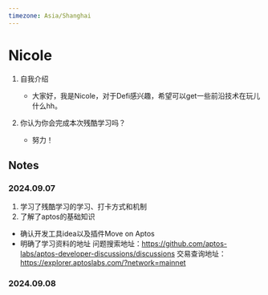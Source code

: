 ```yaml
---
timezone: Asia/Shanghai
---
```


# Nicole

1. 自我介绍
   * 大家好，我是Nicole，对于Defi感兴趣，希望可以get一些前沿技术在玩儿什么hh。
   
3. 你认为你会完成本次残酷学习吗？
   * 努力！

## Notes

<!-- Content_START -->

### 2024.09.07

1. 学习了残酷学习的学习、打卡方式和机制
2. 了解了aptos的基础知识
* 确认开发工具idea以及插件Move on Aptos
* 明确了学习资料的地址
  问题搜索地址：https://github.com/aptos-labs/aptos-developer-discussions/discussions
  交易查询地址：https://explorer.aptoslabs.com/?network=mainnet

### 2024.09.08

<!-- Content_END -->
